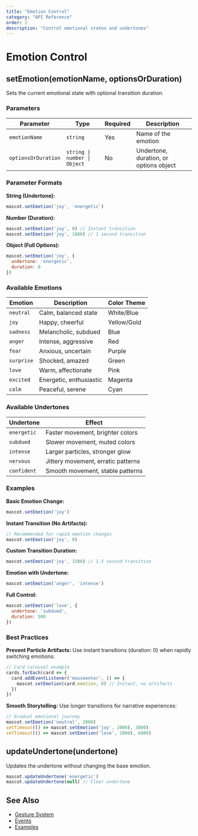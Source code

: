 ```yaml
---
title: "Emotion Control"
category: "API Reference"
order: 2
description: "Control emotional states and undertones"
---
```


# Emotion Control

## setEmotion(emotionName, optionsOrDuration)

Sets the current emotional state with optional transition duration.

### Parameters

| Parameter | Type | Required | Description |
|-----------|------|----------|-------------|
| `emotionName` | `string` | Yes | Name of the emotion |
| `optionsOrDuration` | `string \| number \| Object` | No | Undertone, duration, or options object |

### Parameter Formats

**String (Undertone):**
```javascript
mascot.setEmotion('joy', 'energetic')
```

**Number (Duration):**
```javascript
mascot.setEmotion('joy', 0) // Instant transition
mascot.setEmotion('joy', 1000) // 1 second transition
```

**Object (Full Options):**
```javascript
mascot.setEmotion('joy', {
  undertone: 'energetic',
  duration: 0
})
```

### Available Emotions

| Emotion | Description | Color Theme |
|---------|-------------|-------------|
| `neutral` | Calm, balanced state | White/Blue |
| `joy` | Happy, cheerful | Yellow/Gold |
| `sadness` | Melancholic, subdued | Blue |
| `anger` | Intense, aggressive | Red |
| `fear` | Anxious, uncertain | Purple |
| `surprise` | Shocked, amazed | Green |
| `love` | Warm, affectionate | Pink |
| `excited` | Energetic, enthusiastic | Magenta |
| `calm` | Peaceful, serene | Cyan |

### Available Undertones

| Undertone | Effect |
|-----------|--------|
| `energetic` | Faster movement, brighter colors |
| `subdued` | Slower movement, muted colors |
| `intense` | Larger particles, stronger glow |
| `nervous` | Jittery movement, erratic patterns |
| `confident` | Smooth movement, stable patterns |

### Examples

**Basic Emotion Change:**
```javascript
mascot.setEmotion('joy')
```

**Instant Transition (No Artifacts):**
```javascript
// Recommended for rapid emotion changes
mascot.setEmotion('joy', 0)
```

**Custom Transition Duration:**
```javascript
mascot.setEmotion('joy', 1500) // 1.5 second transition
```

**Emotion with Undertone:**
```javascript
mascot.setEmotion('anger', 'intense')
```

**Full Control:**
```javascript
mascot.setEmotion('love', {
  undertone: 'subdued',
  duration: 500
})
```

### Best Practices

**Prevent Particle Artifacts:**
Use instant transitions (duration: 0) when rapidly switching emotions:

```javascript
// Card carousel example
cards.forEach(card => {
  card.addEventListener('mouseenter', () => {
    mascot.setEmotion(card.emotion, 0) // Instant, no artifacts
  })
})
```

**Smooth Storytelling:**
Use longer transitions for narrative experiences:

```javascript
// Gradual emotional journey
mascot.setEmotion('neutral', 2000)
setTimeout(() => mascot.setEmotion('joy', 2000), 3000)
setTimeout(() => mascot.setEmotion('love', 2000), 6000)
```

## updateUndertone(undertone)

Updates the undertone without changing the base emotion.

```javascript
mascot.updateUndertone('energetic')
mascot.updateUndertone(null) // Clear undertone
```

## See Also

- [Gesture System](/docs/api/gestures)
- [Events](/docs/api/events)
- [Examples](/docs/examples/emotion-switching)
